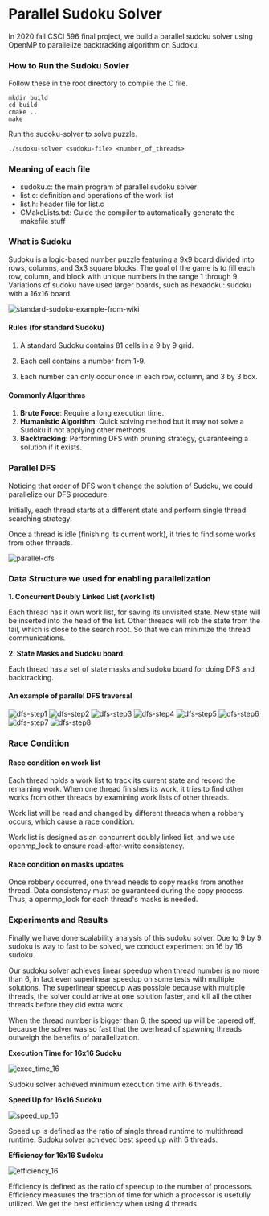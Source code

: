 # Parallel Sudoku Solver

In 2020 fall CSCI 596 final project, we build a parallel sudoku solver using OpenMP to parallelize backtracking algorithm on Sudoku. 

### How to Run the Sudoku Sovler

Follow these in the root directory to compile the C file.
```shell
mkdir build
cd build
cmake ..
make
```
Run the sudoku-solver to solve <sudoku-file> puzzle.
```shell
./sudoku-solver <sudoku-file> <number_of_threads>
```

### Meaning of each file

- sudoku.c: the main program of parallel sudoku solver
- list.c: definition and operations of the work list
- list.h: header file for list.c
- CMakeLists.txt: Guide the compiler to automatically generate the makefile stuff


### What is Sudoku
Sudoku is a logic-based number puzzle featuring a 9x9 board divided into rows, columns, and 3x3 square blocks. The goal of the game is to fill each row, column, and block with unique numbers in the range 1 through 9. Variations of sudoku have used larger boards, such as hexadoku: sudoku with a 16x16 board.

![standard-sudoku-example-from-wiki](pic/sudoku-example.png)


#### Rules (for standard Sudoku)

1. A standard Sudoku contains 81 cells in a 9 by 9 grid. 

2. Each cell contains a number from 1-9. 

3. Each number can only occur once in each row, column, and 3 by 3 box.

#### Commonly Algorithms

1. **Brute Force**: Require a long execution time.
2. **Humanistic Algorithm**: Quick solving method but it may not solve a Sudoku if not applying other methods.
3. **Backtracking**: Performing DFS with pruning strategy, guaranteeing a solution if it exists.


### Parallel DFS

Noticing that order of DFS won't change the solution of Sudoku, we could parallelize our DFS procedure.

Initially, each thread starts at a different state and perform single thread searching strategy.

Once a thread is idle (finishing its current work), it tries to find some works from other threads.

![parallel-dfs](pic/parallel-dfs.png)

### Data Structure we used for enabling parallelization

**1. Concurrent Doubly Linked List (work list)**

Each thread has it own work list, for saving its unvisited state.
New state will be inserted into the head of the list. 
Other threads will rob the state from the tail, which is close to the search root. So that we can minimize the thread communications.

**2. State Masks and Sudoku board.**

Each thread has a set of state masks and sudoku board for doing DFS and backtracking.

#### An example of parallel DFS traversal

![dfs-step1](pic/dfs-step1.png)
![dfs-step2](pic/dfs-step2.png)
![dfs-step3](pic/dfs-step3.png)
![dfs-step4](pic/dfs-step4.png)
![dfs-step5](pic/dfs-step5.png)
![dfs-step6](pic/dfs-step6.png)
![dfs-step7](pic/dfs-step7.png)
![dfs-step8](pic/dfs-step8.png)


### Race Condition

#### Race condition on work list

Each thread holds a work list to track its current state and record the remaining work. When one thread finishes its work, it tries to find other works from other threads by examining work lists of other threads.

Work list will be read and changed by different threads when a robbery occurs, which cause a race condition.
 
Work list is designed as an concurrent doubly linked list, and we use openmp_lock to ensure read-after-write consistency.

#### Race condition on masks updates

Once robbery occurred, one thread needs to copy masks from another thread. Data consistency must be guaranteed during the copy process. 
Thus, a openmp_lock for each thread's masks is needed.


### Experiments and Results

Finally we have done scalability analysis of this sudoku solver. Due to 9 by 9 sudoku is way to fast to be solved, we conduct experiment on 16 by 16 sudoku.

Our sudoku solver achieves linear speedup when thread number is no more than 6, in fact even superlinear speedup on some tests with multiple solutions. The superlinear speedup was possible because with multiple threads, the solver could arrive at one solution faster, and kill all the other threads before they did extra work. 

When the thread number is bigger than 6, the speed up will be tapered off, because the solver was so fast that the overhead of spawning threads outweigh the benefits of parallelization.

**Execution Time for 16x16 Sudoku**

![exec_time_16](pic/exec_time_16.png)

Sudoku solver achieved minimum execution time with 6 threads.

**Speed Up for 16x16 Sudoku**

![speed_up_16](pic/speed_up_16.png)

Speed up is defined as the ratio of single thread runtime to multithread runtime. Sudoku solver achieved best speed up with 6 threads.

**Efficiency for 16x16 Sudoku**

![efficiency_16](pic/efficiency_16.png)

Efficiency is defined as the ratio of speedup to the number of processors. Efficiency measures the fraction of time for which a processor is usefully utilized. We get the best efficiency when using 4 threads.



